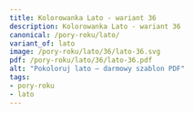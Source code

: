 ```yaml
---
title: Kolorowanka Lato - wariant 36
description: Kolorowanka Lato - wariant 36
canonical: /pory-roku/lato/
variant_of: lato
image: /pory-roku/lato/36/lato-36.svg
pdf: /pory-roku/lato/36/lato-36.pdf
alt: "Pokoloruj lato – darmowy szablon PDF"
tags:
- pory-roku
- lato
---
```

